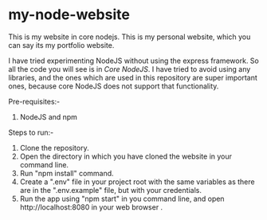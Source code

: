 # my-node-website
This is my website in core nodejs. This is my personal website, which you can say its my portfolio website.

I have tried experimenting NodeJS without using the express framework. So all the code you will see is in *Core NodeJS*.
I have tried to avoid using any libraries, and the ones which are used in this repository are super important ones, because core NodeJS does not support that functionality.

Pre-requisites:-
1) NodeJS and npm

Steps to run:-
1) Clone the repository.
2) Open the directory in which you have cloned the website in your command line.
3) Run "npm install" command.
4) Create a ".env" file in your project root with the same variables as there are in the ".env.example" file, but with your credentials.
5) Run the app using "npm start" in you command line, and open http://localhost:8080 in your web browser .
